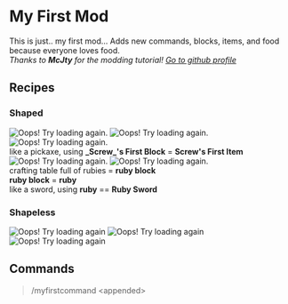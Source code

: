 # My First Mod
This is just.. my first mod... Adds new commands, blocks, items, and food because everyone loves food.  
*Thanks to **McJty** for the modding tutorial! [Go to github profile](https://github.com/McJty "McJty's github profile")*

## Recipes

### Shaped
![Oops! Try loading again.](http://minecraftrecipedesigner.com/creations/235562.png "Basketball")
![Oops! Try loading again.](http://minecraftrecipedesigner.com/creations/235563.png "Cactus Sword")
![Oops! Try loading again.](http://minecraftrecipedesigner.com/creations/235564.png "_Screw_'s First Block")  
like a pickaxe, using **\_Screw\_'s First Block** = **Screw's First Item**  
![Oops! Try loading again.](http://minecraftrecipedesigner.com/creations/235565.png "Pizza")
![Oops! Try loading again.](http://minecraftrecipedesigner.com/creations/235568.png "Popcorn")  
crafting table full of rubies = **ruby block**  
**ruby block** = **ruby**  
like a sword, using **ruby** == **Ruby Sword**

### Shapeless
![Oops! Try loading again](http://minecraftrecipedesigner.com/creations/235569.png "Donation Box")
![Oops! Try loading again](http://minecraftrecipedesigner.com/creations/235570.png "Spaghetti in a Bowl 1")
![Oops! Try loading again](http://minecraftrecipedesigner.com/creations/235571.png "Spaghetti in a Bowl 2")

## Commands
> /myfirstcommand \<appended\>
